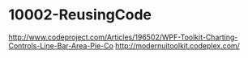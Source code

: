 10002-ReusingCode
=================

http://www.codeproject.com/Articles/196502/WPF-Toolkit-Charting-Controls-Line-Bar-Area-Pie-Co
http://modernuitoolkit.codeplex.com/